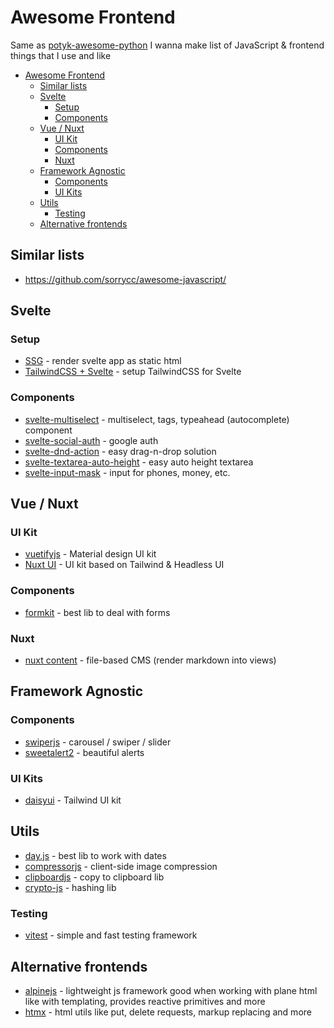 # Awesome Frontend

Same as [potyk-awesome-python](https://github.com/potykion/potyk-awesome-python) I wanna make list of JavaScript & frontend things that I use and like

<!-- TOC -->
* [Awesome Frontend](#awesome-frontend)
  * [Similar lists](#similar-lists)
  * [Svelte](#svelte)
    * [Setup](#setup)
    * [Components](#components)
  * [Vue / Nuxt](#vue--nuxt)
    * [UI Kit](#ui-kit)
    * [Components](#components-1)
    * [Nuxt](#nuxt)
  * [Framework Agnostic](#framework-agnostic)
    * [Components](#components-2)
    * [UI Kits](#ui-kits)
  * [Utils](#utils)
    * [Testing](#testing)
  * [Alternative frontends](#alternative-frontends)
<!-- TOC -->

## Similar lists

- https://github.com/sorrycc/awesome-javascript/

## Svelte

### Setup

- [SSG](https://kit.svelte.dev/docs/adapter-static) - render svelte app as static html
- [TailwindCSS + Svelte](https://tailwindcss.com/docs/guides/sveltekit) - setup TailwindCSS for Svelte

### Components

- [svelte-multiselect](https://github.com/janosh/svelte-multiselect) - multiselect, tags, typeahead (autocomplete) component
- [svelte-social-auth](https://github.com/beyonk-group/svelte-social-auth) - google auth
- [svelte-dnd-action](https://github.com/isaacHagoel/svelte-dnd-action) - easy drag-n-drop solution
- [svelte-textarea-auto-height](https://www.npmjs.com/package/svelte-textarea-auto-height) - easy auto height textarea
- [svelte-input-mask](https://github.com/xnimorz/svelte-input-mask) - input for phones, money, etc.

## Vue / Nuxt

### UI Kit

- [vuetifyjs](https://vuetifyjs.com/en/) - Material design UI kit
- [Nuxt UI](https://ui.nuxt.com/) - UI kit based on Tailwind & Headless UI

### Components

- [formkit](https://formkit.com/) - best lib to deal with forms

### Nuxt

- [nuxt content](https://content.nuxt.com/) - file-based CMS (render markdown into views)

## Framework Agnostic

### Components

- [swiperjs](https://swiperjs.com/) - carousel / swiper / slider
- [sweetalert2](https://sweetalert2.github.io/) - beautiful alerts

### UI Kits

- [daisyui](https://daisyui.com/) - Tailwind UI kit

## Utils

- [day.js](https://day.js.org/) - best lib to work with dates
- [compressorjs](https://www.npmjs.com/package/compressorjs) - client-side image compression
- [clipboardjs](https://clipboardjs.com/) - copy to clipboard lib
- [crypto-js](https://www.npmjs.com/package/crypto-js) - hashing lib

### Testing

- [vitest](https://vitest.dev/) - simple and fast testing framework

## Alternative frontends

- [alpinejs](https://alpinejs.dev/) - lightweight js framework good when working with plane html like with templating, provides reactive primitives and more
- [htmx](https://htmx.org/) - html utils like put, delete requests, markup replacing and more
